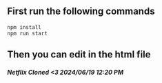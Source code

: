 ## First run the following commands

```
npm install
npm run start
```

## Then you can edit in the html file

##### Netflix Cloned <3 2024/06/19 12:20 PM
